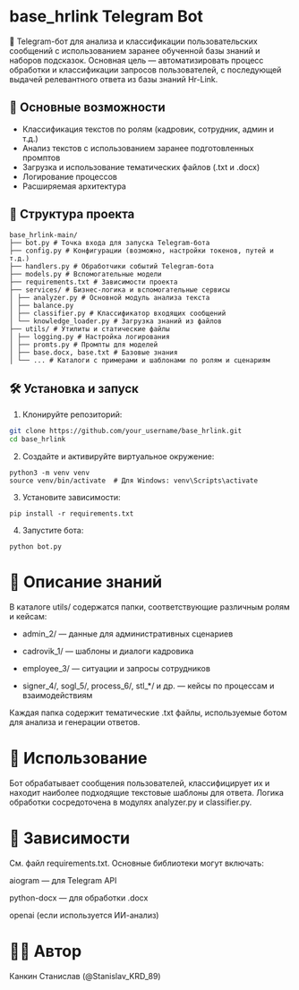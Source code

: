 # base_hrlink Telegram Bot

📄 Telegram-бот для анализа и классификации пользовательских сообщений с использованием заранее обученной базы знаний и наборов подсказок. Основная цель — автоматизировать процесс обработки и классификации запросов пользователей, с последующей выдачей релевантного ответа из базы знаний Hr-Link.

## 🚀 Основные возможности

- Классификация текстов по ролям (кадровик, сотрудник, админ и т.д.)
- Анализ текстов с использованием заранее подготовленных промптов
- Загрузка и использование тематических файлов (.txt и .docx)
- Логирование процессов
- Расширяемая архитектура

## 📁 Структура проекта

```
base_hrlink-main/
├── bot.py # Точка входа для запуска Telegram-бота
├── config.py # Конфигурации (возможно, настройки токенов, путей и т.д.)
├── handlers.py # Обработчики событий Telegram-бота
├── models.py # Вспомогательные модели
├── requirements.txt # Зависимости проекта
├── services/ # Бизнес-логика и вспомогательные сервисы
│ ├── analyzer.py # Основной модуль анализа текста
│ ├── balance.py
│ ├── classifier.py # Классификатор входящих сообщений
│ └── knowledge_loader.py # Загрузка знаний из файлов
├── utils/ # Утилиты и статические файлы
│ ├── logging.py # Настройка логирования
│ ├── promts.py # Промпты для моделей
│ ├── base.docx, base.txt # Базовые знания
│ └── ... # Каталоги с примерами и шаблонами по ролям и сценариям
```


## 🛠 Установка и запуск

1. Клонируйте репозиторий:

```bash
git clone https://github.com/your_username/base_hrlink.git
cd base_hrlink
```

2. Создайте и активируйте виртуальное окружение:

```
python3 -m venv venv
source venv/bin/activate  # Для Windows: venv\Scripts\activate
```

3. Установите зависимости:

```
pip install -r requirements.txt
```

4. Запустите бота:

```
python bot.py
```

# 📂 Описание знаний
В каталоге utils/ содержатся папки, соответствующие различным ролям и кейсам:

- admin_2/ — данные для административных сценариев

- cadrovik_1/ — шаблоны и диалоги кадровика

- employee_3/ — ситуации и запросы сотрудников

- signer_4/, sogl_5/, process_6/, stl_*/ и др. — кейсы по процессам и взаимодействиям

Каждая папка содержит тематические .txt файлы, используемые ботом для анализа и генерации ответов.


# 🧠 Использование
Бот обрабатывает сообщения пользователей, классифицирует их и находит наиболее подходящие текстовые шаблоны для ответа. Логика обработки сосредоточена в модулях analyzer.py и classifier.py.

# 📌 Зависимости
См. файл requirements.txt. Основные библиотеки могут включать:

aiogram — для Telegram API

python-docx — для обработки .docx

openai (если используется ИИ-анализ)

# 🧑‍💻 Автор

Канкин Станислав (@Stanislav_KRD_89)

